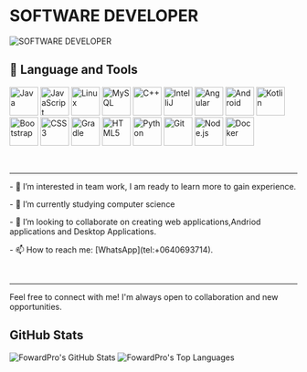 # SOFTWARE DEVELOPER

![SOFTWARE DEVELOPER](https://github.com/your-username/your-repository/raw/main/path-to-image/software-developer.png)


## 🧰 Language and Tools

<p align="left">
  <img alt="Java" width="50px" src="https://cdn.jsdelivr.net/gh/devicons/devicon/icons/java/java-original.svg" />
  <img alt="JavaScript" width="50px" src="https://cdn.jsdelivr.net/gh/devicons/devicon/icons/javascript/javascript-original.svg" />
  <img alt="Linux" width="50px" src="https://cdn.jsdelivr.net/gh/devicons/devicon/icons/linux/linux-original.svg" />
  <img alt="MySQL" width="50px" src="https://cdn.jsdelivr.net/gh/devicons/devicon/icons/mysql/mysql-original-wordmark.svg" />
  <img alt="C++" width="50px" src="https://cdn.jsdelivr.net/gh/devicons/devicon/icons/cplusplus/cplusplus-original.svg" />
  <img alt="IntelliJ" width="50px" src="https://cdn.jsdelivr.net/gh/devicons/devicon/icons/intellij/intellij-original.svg" />
  <img alt="Angular" width="50px" src="https://cdn.jsdelivr.net/gh/devicons/devicon/icons/angular/angular-original.svg" />
  <img alt="Android" width="50px" src="https://cdn.jsdelivr.net/gh/devicons/devicon/icons/android/android-original.svg" />
  <img alt="Kotlin" width="50px" src="https://cdn.jsdelivr.net/gh/devicons/devicon/icons/kotlin/kotlin-original.svg" />
  <img alt="Bootstrap" width="50px" src="https://cdn.jsdelivr.net/gh/devicons/devicon/icons/bootstrap/bootstrap-original-wordmark.svg" />
  <img alt="CSS3" width="50px" src="https://cdn.jsdelivr.net/gh/devicons/devicon/icons/css3/css3-original.svg" />
  <img alt="Gradle" width="50px" src="https://cdn.jsdelivr.net/gh/devicons/devicon/icons/gradle/gradle-original.svg" />
  <img alt="HTML5" width="50px" src="https://cdn.jsdelivr.net/gh/devicons/devicon/icons/html5/html5-plain.svg" />
  <img alt="Python" width="50px" src="https://cdn.jsdelivr.net/gh/devicons/devicon/icons/python/python-original.svg" />
  <img alt="Git" width="50px" src="https://cdn.jsdelivr.net/gh/devicons/devicon/icons/git/git-original.svg" />
  <img alt="Node.js" width="50px" src="https://cdn.jsdelivr.net/gh/devicons/devicon/icons/nodejs/nodejs-original.svg" />
  <img alt="Docker" width="50px" src="https://cdn.jsdelivr.net/gh/devicons/devicon/icons/docker/docker-original.svg" />
</p>
   
<br>
<HR>
<p>- 👀 I’m interested in team work, I am ready to learn more to gain experience.</p>
<p>- 🌱 I’m currently studying computer science</p>
<p>- 💞️ I’m looking to collaborate on creating web applications,Andriod applications and Desktop Applications.</p>
<p>- 📫 How to reach me: [WhatsApp](tel:+0640693714).</p>
<br>
<hr>
Feel free to connect with me! I'm always open to collaboration and new opportunities.

## GitHub Stats
<img src="https://github-readme-stats.vercel.app/api?username=FowardPro&show_icons=true&theme=radical" alt="FowardPro's GitHub Stats">
<img src="https://github-readme-stats.vercel.app/api/top-langs/?username=FowardPro&layout=compact&theme=radical" alt="FowardPro's Top Languages">
        
<!---
FowardPro/FowardPro is a ✨ special ✨ repository because its `README.md` (this file) appears on your GitHub profile.
You can click the Preview link to take a look at your changes.
--->
